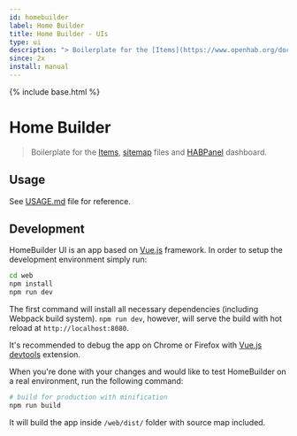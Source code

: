 ```yaml
---
id: homebuilder
label: Home Builder
title: Home Builder - UIs
type: ui
description: "> Boilerplate for the [Items](https://www.openhab.org/docs/configuration/items.html), [sitemap](https://www.openhab.org/docs/configuration/sitemaps.html) files and [HABPanel](https://www.openhab.org/docs/configuration/habpanel.html) dashboard."
since: 2x
install: manual
---
```


<!-- Attention authors: Do not edit directly. Please add your changes to the appropriate source repository -->

{% include base.html %}

# Home Builder

> Boilerplate for the [Items](https://www.openhab.org/docs/configuration/items.html), [sitemap](https://www.openhab.org/docs/configuration/sitemaps.html) files and [HABPanel](https://www.openhab.org/docs/configuration/habpanel.html) dashboard.

## Usage

See [USAGE.md](USAGE.md) file for reference.

## Development

HomeBuilder UI is an app based on [Vue.js](http://vuejs.org) framework.
In order to setup the development environment simply run:

``` bash
cd web
npm install
npm run dev
```

The first command will install all necessary dependencies (including Webpack build system).
`npm run dev`, however, will serve the build with hot reload at `http://localhost:8080`.

It's recommended to debug the app on Chrome or Firefox with [Vue.js devtools](https://chrome.google.com/webstore/detail/vuejs-devtools/nhdogjmejiglipccpnnnanhbledajbpd) extension.

When you're done with your changes and would like to test HomeBuilder on a real environment, run the following command:

``` bash
# build for production with minification
npm run build
```

It will build the app inside `/web/dist/` folder with source map included.
